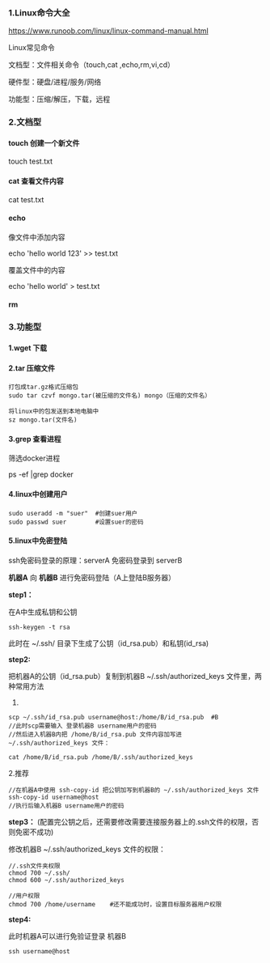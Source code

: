 ### 1.Linux命令大全

https://www.runoob.com/linux/linux-command-manual.html

Linux常见命令

文档型：文件相关命令（touch,cat ,echo,rm,vi,cd）

硬件型：硬盘/进程/服务/网络

功能型：压缩/解压，下载，远程

### 2.文档型

#### touch 创建一个新文件

touch test.txt	

#### cat 查看文件内容

cat test.txt

#### echo 

像文件中添加内容

echo 'hello world 123' >> test.txt

覆盖文件中的内容

echo 'hello world' > test.txt

#### rm 

### 3.功能型

#### 1.wget 下载

#### 2.tar 压缩文件

```
打包成tar.gz格式压缩包
sudo tar czvf mongo.tar(被压缩的文件名) mongo（压缩的文件名）

将linux中的包发送到本地电脑中
sz mongo.tar(文件名)
```



#### 3.grep 查看进程

筛选docker进程

ps -ef |grep docker



#### 4.linux中创建用户

```shell
sudo useradd -m "suer"  #创建suer用户
sudo passwd suer  		#设置suer的密码
```

#### 5.linux中免密登陆

ssh免密码登录的原理：serverA 免密码登录到 serverB

**机器A** 向 **机器B** 进行免密码登陆（A上登陆B服务器）

**step1：**

在A中生成私钥和公钥

```shell
ssh-keygen -t rsa
```

此时在 ~/.ssh/ 目录下生成了公钥（id_rsa.pub）和私钥(id_rsa)

**step2:**

把机器A的公钥（id_rsa.pub）复制到机器B ~/.ssh/authorized_keys 文件里，两种常用方法

1.

```shell
scp ~/.ssh/id_rsa.pub username@host:/home/B/id_rsa.pub	#B
//此时scp需要输入 登录机器B username用户的密码
//然后进入机器B内把 /home/B/id_rsa.pub 文件内容加写进 ~/.ssh/authorized_keys 文件：

cat /home/B/id_rsa.pub /home/B/.ssh/authorized_keys
```

2.推荐

```shell
//在机器A中使用 ssh-copy-id 把公钥加写到机器B的 ~/.ssh/authorized_keys 文件
ssh-copy-id username@host
//执行后输入机器B username用户的密码
```

**step3：** (配置完公钥之后，还需要修改需要连接服务器上的.ssh文件的权限，否则免密不成功)

修改机器B ~/.ssh/authorized_keys 文件的权限：

```shell
//.ssh文件夹权限
chmod 700 ~/.ssh/
chmod 600 ~/.ssh/authorized_keys
```

```shell
//用户权限
chmod 700 /home/username	#还不能成功时，设置目标服务器用户权限
```

**step4:**

此时机器A可以进行免验证登录 机器B	

```shell
ssh username@host
```

